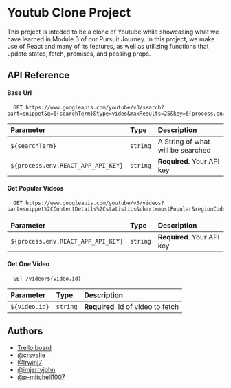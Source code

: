
# Youtub Clone Project

This project is inteded to be a clone of Youtube while showcasing what we have learned in Module 3 of our Pursuit Journey. In this project, we make use of React and many of its features, as well as utilizing functions that update states, fetch, promises, and passing props.


## API Reference

#### Base Url

```http
  GET https://www.googleapis.com/youtube/v3/search?part=snippet&q=${searchTerm}&type=video&maxResults=25&key=${process.env.REACT_APP_API_KEY}
```

| Parameter | Type     | Description                |
| :-------- | :------- | :------------------------- |
| `${searchTerm}` | `string` | A String of what will be searched |
| `${process.env.REACT_APP_API_KEY}` | `string` | **Required**. Your API key |

#### Get Popular Videos

```http
  GET https://www.googleapis.com/youtube/v3/videos?part=snippet%2CContentDetails%2Cstatistics&chart=mostPopular&regionCode=US&maxResults=21&key=${process.env.REACT_APP_API_KEY}
```

| Parameter | Type     | Description                       |
| :-------- | :------- | :-------------------------------- |
| `${process.env.REACT_APP_API_KEY}` | `string` | **Required**. Your API key |

#### Get One Video

```http
  GET /video/${video.id}
```

| Parameter | Type     | Description                       |
| :-------- | :------- | :-------------------------------- |
| `${video.id}`      | `string` | **Required**. Id of video to fetch |




## Authors

- [Trello board](https://trello.com/b/WmDyLtx8/youtube-clone)
- [@crsvalle](https://github.com/crsvalle)
- [@Irwinj7](https://github.com/Irwinj7)
- [@imjerryjohn](https://github.com/imjerryjohn)
- [@p-mitchell1007](https://github.com/p-mitchell1007)


